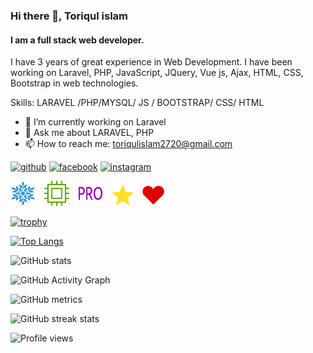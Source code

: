 ### Hi there 👋, Toriqul islam
#### I am a full stack web developer.
I have 3 years of great experience in Web Development.  I have been working on Laravel, PHP, JavaScript, JQuery, Vue js, Ajax, HTML, CSS, Bootstrap in web technologies.

Skills: LARAVEL  /PHP/MYSQL/ JS / BOOTSTRAP/ CSS/ HTML

- 🔭 I’m currently working on Laravel 
- 💬 Ask me about LARAVEL, PHP 
- 📫 How to reach me: toriqulislam2720@gmail.com 


[<img src='https://cdn.jsdelivr.net/npm/simple-icons@3.0.1/icons/github.svg' alt='github' height='40'>](https://github.com/Toriqulislam1)  [<img src='https://cdn.jsdelivr.net/npm/simple-icons@3.0.1/icons/facebook.svg' alt='facebook' height='40'>](https://www.facebook.com/https://www.facebook.com/profile.php?id=100068653841082)  [<img src='https://cdn.jsdelivr.net/npm/simple-icons@3.0.1/icons/instagram.svg' alt='instagram' height='40'>](https://www.instagram.com/https://www.instagram.com/toriqulislam123//)  

<a href='https://archiveprogram.github.com/'><img src='https://raw.githubusercontent.com/acervenky/animated-github-badges/master/assets/acbadge.gif' width='40' height='40'></a> <a href='https://docs.github.com/en/developers'><img src='https://raw.githubusercontent.com/acervenky/animated-github-badges/master/assets/devbadge.gif' width='40' height='40'></a> <a href='https://github.com/pricing'><img src='https://raw.githubusercontent.com/acervenky/animated-github-badges/master/assets/pro.gif' width='40' height='40'></a> <a href='https://stars.github.com/'><img src='https://raw.githubusercontent.com/acervenky/animated-github-badges/master/assets/starbadge.gif' width='35' height='35'></a> <a href='https://docs.github.com/en/github/supporting-the-open-source-community-with-github-sponsors'><img src='https://raw.githubusercontent.com/acervenky/animated-github-badges/master/assets/sponsorbadge.gif' width='35' height='35'></a> 

[![trophy](https://github-profile-trophy.vercel.app/?username=Toriqulislam1)](https://github.com/ryo-ma/github-profile-trophy)

[![Top Langs](https://github-readme-stats.vercel.app/api/top-langs/?username=Toriqulislam1)](https://github.com/anuraghazra/github-readme-stats)

![GitHub stats](https://github-readme-stats.vercel.app/api?username=Toriqulislam1&show_icons=true&count_private=true)  

![GitHub Activity Graph](https://activity-graph.herokuapp.com/graph?username=Toriqulislam1)  

![GitHub metrics](https://metrics.lecoq.io/Toriqulislam1)  

![GitHub streak stats](https://github-readme-streak-stats.herokuapp.com/?user=Toriqulislam1)  

![Profile views](https://gpvc.arturio.dev/Toriqulislam1)  
